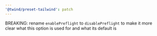 ```yaml
---
'@twind/preset-tailwind': patch
---
```


BREAKING: rename `enablePreflight` to `disablePreflight` to make it more clear what this option is used for and what its default is
